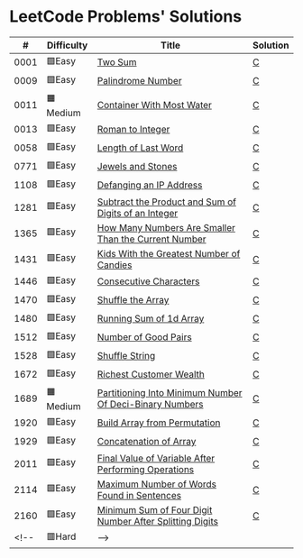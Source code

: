 # LeetCode Problems' Solutions

| # | Difficulty | Title | Solution |
|---| ---------- | ----- | -------- |
0001|🟩Easy|[Two Sum](https://leetcode.com/problems/two-sum)|[C](https://github.com/CalvinWan0101/LeetCode/tree/main/Solution/0001-Two-Sum/0001.c)
0009|🟩Easy|[Palindrome Number](https://leetcode.com/problems/palindrome-number)|[C](https://github.com/CalvinWan0101/LeetCode/tree/main/Solution/0009-Palindrome-Number/0009.c)
0011|🟧Medium|[Container With Most Water](https://leetcode.com/problems/container-with-most-water/)|[C](https://github.com/CalvinWan0101/LeetCode/blob/main/Solution/0011-Container-With-Most-Water/0011.c)
0013|🟩Easy|[Roman to Integer](https://leetcode.com/problems/roman-to-integer)|[C](https://github.com/CalvinWan0101/LeetCode/tree/main/Solution/0013-Roman-to-Integer/0013.c)
0058|🟩Easy|[Length of Last Word](https://leetcode.com/problems/length-of-last-word)|[C](https://github.com/CalvinWan0101/LeetCode/tree/main/Solution/0058-Length-of-Last-Word/0058.c)
0771|🟩Easy|[Jewels and Stones](https://leetcode.com/problems/jewels-and-stones/)|[C]()
1108|🟩Easy|[Defanging an IP Address](https://leetcode.com/problems/defanging-an-ip-address)|[C](https://github.com/CalvinWan0101/LeetCode/tree/main/Solution/1108-Defanging-an-IP-Address/1108.c)
1281|🟩Easy|[Subtract the Product and Sum of Digits of an Integer](https://leetcode.com/problems/subtract-the-product-and-sum-of-digits-of-an-integer)|[C](https://github.com/CalvinWan0101/LeetCode/blob/main/Solution/1281-Subtract-the-Product-and-Sum-of-Digits-of-an-Integer/1281.c)
1365|🟩Easy|[How Many Numbers Are Smaller Than the Current Number](https://leetcode.com/problems/how-many-numbers-are-smaller-than-the-current-number)|[C](https://github.com/CalvinWan0101/LeetCode/blob/main/Solution/1365-How-Many-Numbers-Are-Smaller-Than-the-Current-Number/1365.c)
1431|🟩Easy|[Kids With the Greatest Number of Candies](https://leetcode.com/problems/kids-with-the-greatest-number-of-candies)|[C](https://github.com/CalvinWan0101/LeetCode/blob/main/Solution/1431-Kids-With-the-Greatest-Number-of-Candies/1431.c)
1446|🟩Easy|[Consecutive Characters](https://leetcode.com/problems/consecutive-characters)|[C](https://github.com/CalvinWan0101/LeetCode/tree/main/Solution/1446-Consecutive-Characters/1446.c)
1470|🟩Easy|[Shuffle the Array](https://leetcode.com/problems/shuffle-the-array)|[C](https://github.com/CalvinWan0101/LeetCode/tree/main/Solution/1470-Shuffle-the-Array/1470.c)
1480|🟩Easy|[Running Sum of 1d Array](https://leetcode.com/problems/running-sum-of-1d-array)|[C](https://github.com/CalvinWan0101/LeetCode/tree/main/Solution/1480-Running-Sum-of-1d-Array/1480.c)
1512|🟩Easy|[Number of Good Pairs](https://leetcode.com/problems/number-of-good-pairs/)|[C](https://github.com/CalvinWan0101/LeetCode/blob/main/Solution/1512-Number-of-Good-Pairs/1512.c)
1528|🟩Easy|[Shuffle String](https://leetcode.com/problems/shuffle-string)|[C](https://github.com/CalvinWan0101/LeetCode/blob/main/Solution/1528-Shuffle-String/1528.c)
1672|🟩Easy|[Richest Customer Wealth](https://leetcode.com/problems/richest-customer-wealth)|[C](https://github.com/CalvinWan0101/LeetCode/blob/main/Solution/1672-Richest-Customer-Wealth/1672.c)
1689|🟧Medium|[Partitioning Into Minimum Number Of Deci-Binary Numbers](https://leetcode.com/problems/partitioning-into-minimum-number-of-deci-binary-numbers)|[C](https://github.com/CalvinWan0101/LeetCode/blob/main/Solution/1689-Partitioning-Into-Minimum-Number-Of-Deci-Binary-Numbers/1689.c)
1920|🟩Easy|[Build Array from Permutation](https://leetcode.com/problems/build-array-from-permutation)|[C](https://github.com/CalvinWan0101/LeetCode/tree/main/Solution/1920-Build-Array-from-Permutation/1920.c)
1929|🟩Easy|[Concatenation of Array](https://leetcode.com/problems/concatenation-of-array)|[C](https://github.com/CalvinWan0101/LeetCode/tree/main/Solution/1929-Concatenation-of-Array/1929.c)
2011|🟩Easy|[Final Value of Variable After Performing Operations](https://leetcode.com/problems/final-value-of-variable-after-performing-operations)|[C](https://github.com/CalvinWan0101/LeetCode/tree/main/Solution/2011-Final-Value-of-Variable-After-Performing-Operations/2011.c)
2114|🟩Easy|[Maximum Number of Words Found in Sentences](https://leetcode.com/problems/maximum-number-of-words-found-in-sentences)|[C](https://github.com/CalvinWan0101/LeetCode/tree/main/Solution/2114-Maximum-Number-of-Words-Found-in-Sentences/2114.c)
2160|🟩Easy|[Minimum Sum of Four Digit Number After Splitting Digits](https://leetcode.com/problems/minimum-sum-of-four-digit-number-after-splitting-digits)|[C](https://github.com/CalvinWan0101/LeetCode/blob/main/Solution/2160-Minimum-Sum-of-Four-Digit-Number-After-Splitting-Digits/2160.c)
<!-- |🟥Hard| -->
